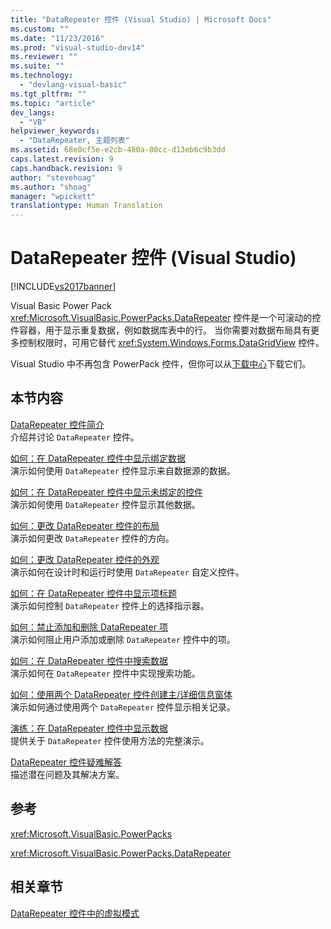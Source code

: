```yaml
---
title: "DataRepeater 控件 (Visual Studio) | Microsoft Docs"
ms.custom: ""
ms.date: "11/23/2016"
ms.prod: "visual-studio-dev14"
ms.reviewer: ""
ms.suite: ""
ms.technology: 
  - "devlang-visual-basic"
ms.tgt_pltfrm: ""
ms.topic: "article"
dev_langs: 
  - "VB"
helpviewer_keywords: 
  - "DataRepeater, 主题列表"
ms.assetid: 68e0cf5e-e2cb-480a-80cc-d13eb6c9b3dd
caps.latest.revision: 9
caps.handback.revision: 9
author: "stevehoag"
ms.author: "shoag"
manager: "wpickett"
translationtype: Human Translation
---
```

# DataRepeater 控件 (Visual Studio)
[!INCLUDE[vs2017banner](../../../csharp/includes/vs2017banner.md)]

Visual Basic Power Pack <xref:Microsoft.VisualBasic.PowerPacks.DataRepeater> 控件是一个可滚动的控件容器，用于显示重复数据，例如数据库表中的行。 当你需要对数据布局具有更多控制权限时，可用它替代 <xref:System.Windows.Forms.DataGridView> 控件。  
  
 Visual Studio 中不再包含 PowerPack 控件，但你可以从[下载中心](http://www.microsoft.com/en-us/download/details.aspx?id=25169)下载它们。  
  
## 本节内容  
 [DataRepeater 控件简介](../../../visual-basic/developing-apps/windows-forms/introduction-to-the-datarepeater-control-visual-studio.md)  
 介绍并讨论 `DataRepeater` 控件。  
  
 [如何：在 DataRepeater 控件中显示绑定数据](../../../visual-basic/developing-apps/windows-forms/how-to-display-bound-data-in-a-datarepeater-control-visual-studio.md)  
 演示如何使用 `DataRepeater` 控件显示来自数据源的数据。  
  
 [如何：在 DataRepeater 控件中显示未绑定的控件](../../../visual-basic/developing-apps/windows-forms/how-to-display-unbound-controls-in-a-datarepeater-control-visual-studio.md)  
 演示如何使用 `DataRepeater` 控件显示其他数据。  
  
 [如何：更改 DataRepeater 控件的布局](../../../visual-basic/developing-apps/windows-forms/how-to-change-the-layout-of-a-datarepeater-control-visual-studio.md)  
 演示如何更改 `DataRepeater` 控件的方向。  
  
 [如何：更改 DataRepeater 控件的外观](../../../visual-basic/developing-apps/windows-forms/how-to-change-the-appearance-of-a-datarepeater-control-visual-studio.md)  
 演示如何在设计时和运行时使用 `DataRepeater` 自定义控件。  
  
 [如何：在 DataRepeater 控件中显示项标题](../../../visual-basic/developing-apps/windows-forms/how-to-display-item-headers-in-a-datarepeater-control-visual-studio.md)  
 演示如何控制 `DataRepeater` 控件上的选择指示器。  
  
 [如何：禁止添加和删除 DataRepeater 项](../../../visual-basic/developing-apps/windows-forms/how-to-disable-adding-and-deleting-datarepeater-items-visual-studio.md)  
 演示如何阻止用户添加或删除 `DataRepeater` 控件中的项。  
  
 [如何：在 DataRepeater 控件中搜索数据](../../../visual-basic/developing-apps/windows-forms/how-to-search-data-in-a-datarepeater-control-visual-studio.md)  
 演示如何在 `DataRepeater` 控件中实现搜索功能。  
  
 [如何：使用两个 DataRepeater 控件创建主\/详细信息窗体](../../../visual-basic/developing-apps/windows-forms/how-to-create-a-master-detail-form-by-using-two-datarepeater-controls.md)  
 演示如何通过使用两个 `DataRepeater` 控件显示相关记录。  
  
 [演练：在 DataRepeater 控件中显示数据](../../../visual-basic/developing-apps/windows-forms/walkthrough-displaying-data-in-a-datarepeater-control-visual-studio.md)  
 提供关于 `DataRepeater` 控件使用方法的完整演示。  
  
 [DataRepeater 控件疑难解答](../../../visual-basic/developing-apps/windows-forms/troubleshooting-the-datarepeater-control-visual-studio.md)  
 描述潜在问题及其解决方案。  
  
## 参考  
 <xref:Microsoft.VisualBasic.PowerPacks>  
  
 <xref:Microsoft.VisualBasic.PowerPacks.DataRepeater>  
  
## 相关章节  
 [DataRepeater 控件中的虚拟模式](../../../visual-basic/developing-apps/windows-forms/virtual-mode-in-the-datarepeater-control-visual-studio.md)